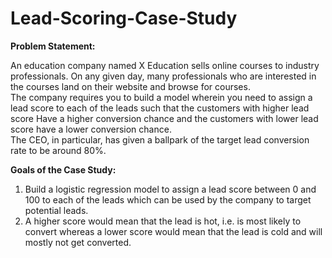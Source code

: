 # Lead-Scoring-Case-Study

**Problem Statement:**<br>

An education company named X Education sells online courses to industry professionals. On any given day, many professionals who are interested in the courses land on their website and browse for courses.<br>
The company requires you to build a model wherein you need to assign a lead score to each of the leads such that the customers with higher lead score
Have a higher conversion chance and the customers with lower lead score have a lower conversion chance.<br>
The CEO, in particular, has given a ballpark of the target lead conversion rate to be around 80%.

**Goals of the Case Study:**

1. Build a logistic regression model to assign a lead score between 0 and 100 to each of the leads which can be used by the company to target potential leads.
2. A higher score would mean that the lead is hot, i.e. is most likely to convert whereas a lower score would mean that the lead is cold and will mostly not get converted.
